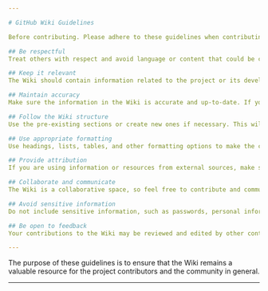 ```yaml
---

# GitHub Wiki Guidelines

Before contributing. Please adhere to these guidelines when contributing to the ACE Wiki.

## Be respectful
Treat others with respect and avoid language or content that could be considered offensive or discriminatory.

## Keep it relevant
The Wiki should contain information related to the project or its development. Avoid adding content that is not related to the project or could be considered spam.

## Maintain accuracy
Make sure the information in the Wiki is accurate and up-to-date. If you notice any errors or outdated information, please update it or notify the Wiki maintainers.

## Follow the Wiki structure
Use the pre-existing sections or create new ones if necessary. This will help organize the information and make it easier to navigate.

## Use appropriate formatting
Use headings, lists, tables, and other formatting options to make the content easier to read and understand.

## Provide attribution
If you are using information or resources from external sources, make sure to provide proper attribution and follow any licensing requirements.

## Collaborate and communicate
The Wiki is a collaborative space, so feel free to contribute and communicate with other contributors. Discuss changes, ask questions, and seek feedback if necessary.

## Avoid sensitive information
Do not include sensitive information, such as passwords, personal information, or confidential project details.

## Be open to feedback
Your contributions to the Wiki may be reviewed and edited by other contributors. Be open to feedback and constructive criticism, and use it to improve the quality of the Wiki.

---
```


The purpose of these guidelines is to ensure that the Wiki remains a valuable resource for the project contributors and the community in general.

---
